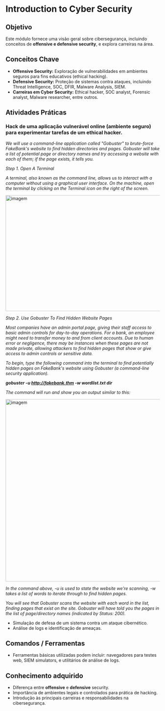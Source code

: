 # Introduction to Cyber Security

## Objetivo
Este módulo fornece uma visão geral sobre cibersegurança, incluindo conceitos de **offensive e defensive security**, e explora carreiras na área.

## Conceitos Chave
- **Offensive Security:** Exploração de vulnerabilidades em ambientes seguros para fins educativos (ethical hacking).
- **Defensive Security:** Proteção de sistemas contra ataques, incluindo Threat Intelligence, SOC, DFIR, Malware Analysis, SIEM.
- **Carreiras em Cyber Security:** Ethical hacker, SOC analyst, Forensic analyst, Malware researcher, entre outros.

## Atividades Práticas

### Hack de uma aplicação vulnerável online (ambiente seguro) para experimentar tarefas de um ethical hacker.

_We will use a command-line application called "Gobuster" to brute-force FakeBank's website to find hidden directories and pages. Gobuster will take a list of potential page or directory names and try accessing a website with each of them; if the page exists, it tells you._

_Step 1. Open A Terminal_

_A terminal, also known as the command line, allows us to interact with a computer without using a graphical user interface. On the machine, open the terminal by clicking on the Terminal icon on the right of the screen._

<img width="769" height="379" alt="imagem" src="https://github.com/user-attachments/assets/41878d18-8bac-4f56-919e-6b299354080a" />

_Step 2. Use Gobuster To Find Hidden Website Pages_

_Most companies have an admin portal page, giving their staff access to basic admin controls for day-to-day operations. For a bank, an employee might need to transfer money to and from client accounts. Due to human error or negligence, there may be instances when these pages are not made private, allowing attackers to find hidden pages that show or give access to admin controls or sensitive data._

_To begin, type the following command into the terminal to find potentially hidden pages on FakeBank's website using Gobuster (a command-line security application)._

_**gobuster -u http://fakebank.thm -w wordlist.txt dir**_

_The command will run and show you an output similar to this:_

<img width="731" height="596" alt="imagem" src="https://github.com/user-attachments/assets/2947765d-3495-4563-9430-3eaad6f44da9" />

_In the command above, -u is used to state the website we're scanning, -w takes a list of words to iterate through to find hidden pages._

_You will see that Gobuster scans the website with each word in the list, finding pages that exist on the site. Gobuster will have told you the pages in the list of page/directory names (indicated by Status: 200)._




- Simulação de defesa de um sistema contra um ataque cibernético.
- Análise de logs e identificação de ameaças.

## Comandos / Ferramentas
- Ferramentas básicas utilizadas podem incluir: navegadores para testes web, SIEM simulators, e utilitários de análise de logs.

## Conhecimento adquirido
- Diferença entre **offensive** e **defensive** security.
- Importância de ambientes legais e controlados para prática de hacking.
- Introdução às principais carreiras e responsabilidades na cibersegurança.
